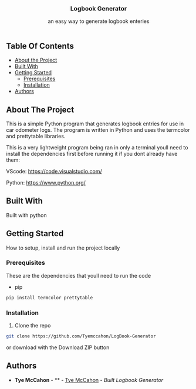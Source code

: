 <br/>
<p align="center">
  <h3 align="center">Logbook Generator</h3>

  <p align="center">
    an easy way to generate logbook enteries
    <br/>
    <br/>
  </p>
</p>



## Table Of Contents

* [About the Project](#about-the-project)
* [Built With](#built-with)
* [Getting Started](#getting-started)
  * [Prerequisites](#prerequisites)
  * [Installation](#installation)
* [Authors](#authors)

## About The Project

This is a simple Python program that generates logbook entries for use in car odometer logs. The program is written in Python and uses the termcolor and prettytable libraries.

This is a very lightweight program being ran in only a terminal youll need to install the dependencies first before running it if you dont already have them:

VScode: https://code.visualstudio.com/ 

Python: https://www.python.org/

## Built With

Built with python

## Getting Started

How to setup, install and run the project locally

### Prerequisites

These are the dependencies that youll need to run the code
* pip

```sh
pip install termcolor prettytable
```

### Installation

1. Clone the repo

```sh
git clone https://github.com/Tyemccahon/LogBook-Generator
```

or download with the Download ZIP button

## Authors

* **Tye McCahon** - ** - [Tye McCahon](https://github.com/Tyemccahon/) - *Built Logbook Generator*
